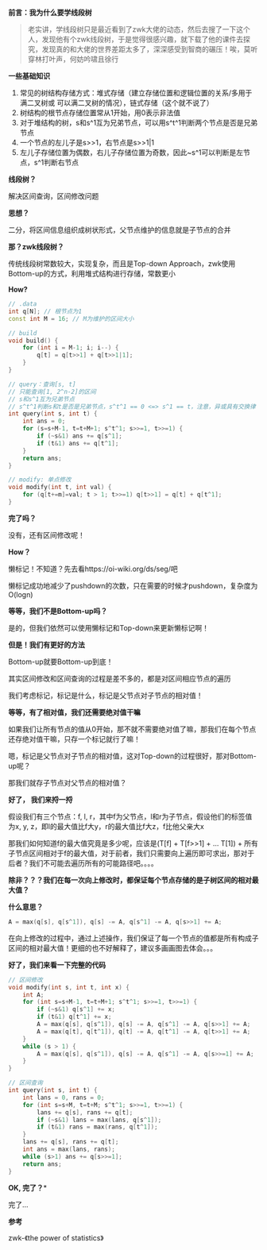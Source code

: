 <!--
.. title: zwk线段树折磨日记
.. slug: zwkxian-duan-shu-zhe-mo-ri-ji
.. date: 2021-04-11 14:42:47 UTC+08:00
.. tags: 
.. category: 
.. link: 
.. description: 
.. type: text
-->

**前言：我为什么要学线段树**

> 老实讲，学线段树只是最近看到了zwk大佬的动态，然后去搜了一下这个人，发现他有个zwk线段树，于是觉得很感兴趣，就下载了他的课件去探究，发现真的和大佬的世界差距太多了，深深感受到智商的碾压！唉，莫听穿林打叶声，何妨吟啸且徐行

**一些基础知识**

1. 常见的树结构存储方式：堆式存储（建立存储位置和逻辑位置的关系/多用于满二叉树或 可以满二叉树的情况），链式存储（这个就不说了）
2. 树结构的根节点存储位置常从1开始，用0表示非法值
3. 对于堆结构的树，s和s^1互为兄弟节点，可以用s^t^1判断两个节点是否是兄弟节点
4. 一个节点的左儿子是s>>1，右节点是s>>1|1
5. 左儿子存储位置为偶数，右儿子存储位置为奇数，因此~s^1可以判断是左节点，s^1判断右节点

**线段树？**

解决区间查询，区间修改问题

**思想？**

二分，将区间信息组织成树状形式，父节点维护的信息就是子节点的合并

**那？zwk线段树？**

传统线段树常数较大，实现复杂，而且是Top-down Approach，zwk使用Bottom-up的方式，利用堆式结构进行存储，常数更小

**How?**

```c++
// .data
int q[N]; // 根节点为1
const int M = 16; // M为维护的区间大小

// build
void build() {
	for (int i = M-1; i; i--) {
        q[t] = q[t>>1] + q[t>>1|1];
    } 
}

// query：查询[s, t]
// 只能查询[1, 2^n-2]的区间
// s和s^1互为兄弟节点
// s^t^1判断s和t是否是兄弟节点，s^t^1 == 0 <=> s^1 == t，注意，异或具有交换律
int query(int s, int t) {
    int ans = 0;
    for (s=s+M-1, t=t+M+1; s^t^1; s>>=1, t>>=1) {
        if (~s&1) ans += q[s^1];
        if (t&1) ans += q[t^1];
    }
    return ans;
}

// modify: 单点修改
void modify(int t, int val) {
    for (q[t+=m]=val; t > 1; t>>=1) q[t>>1] = q[t] + q[t^1];
}
```

**完了吗？**

没有，还有区间修改呢！

**How？**

懒标记！不知道？先去看https://oi-wiki.org/ds/seg/吧

懒标记成功地减少了pushdown的次数，只在需要的时候才pushdown，复杂度为O(logn)

**等等，我们不是Bottom-up吗？**

是的，但我们依然可以使用懒标记和Top-down来更新懒标记啊！

**但是！我们有更好的方法**

Bottom-up就要Bottom-up到底！

其实区间修改和区间查询的过程是差不多的，都是对区间相应节点的遍历

我们考虑标记，标记是什么，标记是父节点对子节点的相对值！

**等等，有了相对值，我们还需要绝对值干嘛**

如果我们让所有节点的值从0开始，那不就不需要绝对值了嘛，那我们在每个节点还存绝对值干嘛，只存一个标记就行了嘛！

嗯，标记是父节点对子节点的相对值，这对Top-down的过程很好，那对Bottom-up呢？

那我们就存子节点对父节点的相对值？

**好了， 我们来捋一捋**

假设我们有三个节点：f, l, r，其中f为父节点，l和r为子节点，假设他们的标签值为x, y, z，即l的最大值比f大y，r的最大值比f大z，f比他父亲大x

那我们如何知道f的最大值究竟是多少呢，应该是(T[f] + T[f>>1] + ... T[1]) + 所有子节点区间相对于f的最大值，对于前者，我们只需要向上遍历即可求出，那对于后者？我们不可能去遍历所有的可能路径吧。。。。

**除非？？？我们在每一次向上修改时，都保证每个节点存储的是子树区间的相对最大值？**

**什么意思？**

```c++
A = max(q[s], q[s^1]), q[s] -= A, q[s^1] -= A, q[s>>1] += A;
```

在向上修改的过程中，通过上述操作，我们保证了每一个节点的值都是所有构成子区间的相对最大值！更细的也不好解释了，建议多画画图去体会。。。

**好了，我们来看一下完整的代码**

```c++
// 区间修改
void modify(int s, int t, int x) {
    int A;
	for (int s=s+M-1, t=t+M+1; s^t^1; s>>=1, t>>=1) {
        if (~s&1) q[s^1] += x;
        if (t&1) q[t^1] += x;
        A = max(q[s], q[s^1]), q[s] -= A, q[s^1] -= A, q[s>>1] += A;
        A = max(q[t], q[t^1]), q[t] -= A, q[t^1] -= A, q[t>>1] += A;
    }
    while (s > 1) {
        A = max(q[s], q[s^1]), q[s] -= A, q[s^1] -= A, q[s>>=1] += A;
    }
}

// 区间查询
int query(int s, int t) {
    int lans = 0, rans = 0;
    for (int s=s+M, t=t+M; s^t^1; s>>=1, t>>=1) {
        lans += q[s], rans += q[t];
        if (~s&1) lans = max(lans, q[s^1]);
        if (t&1) rans = max(rans, q[t^1]);
    }
   	lans += q[s], rans += q[t];
    int ans = max(lans, rans);
    while (s>1) ans += q[s>>=1];
    return ans;
}
```

**OK, 完了？***

完了...

**参考**

zwk-《the power of statistics》











